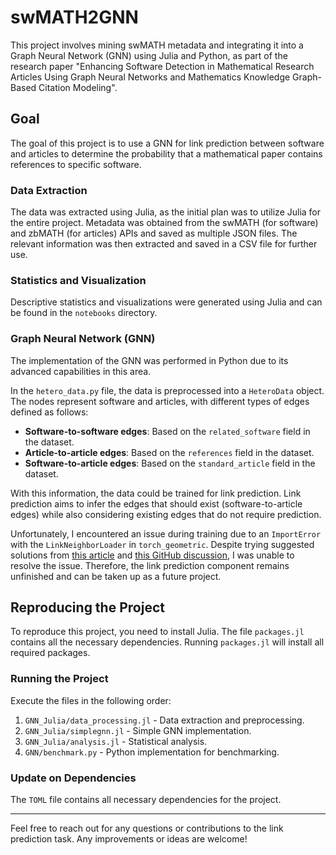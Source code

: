 # swMATH2GNN

This project involves mining swMATH metadata and integrating it into a Graph Neural Network (GNN) using Julia and Python, as part of the research paper "Enhancing Software Detection in Mathematical Research Articles Using Graph Neural Networks and Mathematics Knowledge Graph-Based Citation Modeling".

## Goal

The goal of this project is to use a GNN for link prediction between software and articles to determine the probability that a mathematical paper contains references to specific software.

### Data Extraction

The data was extracted using Julia, as the initial plan was to utilize Julia for the entire project. Metadata was obtained from the swMATH (for software) and zbMATH (for articles) APIs and saved as multiple JSON files. The relevant information was then extracted and saved in a CSV file for further use.

### Statistics and Visualization

Descriptive statistics and visualizations were generated using Julia and can be found in the `notebooks` directory.

### Graph Neural Network (GNN)

The implementation of the GNN was performed in Python due to its advanced capabilities in this area.

In the `hetero_data.py` file, the data is preprocessed into a `HeteroData` object. The nodes represent software and articles, with different types of edges defined as follows:

- **Software-to-software edges**: Based on the `related_software` field in the dataset.
- **Article-to-article edges**: Based on the `references` field in the dataset.
- **Software-to-article edges**: Based on the `standard_article` field in the dataset.

With this information, the data could be trained for link prediction. Link prediction aims to infer the edges that should exist (software-to-article edges) while also considering existing edges that do not require prediction.

Unfortunately, I encountered an issue during training due to an `ImportError` with the `LinkNeighborLoader` in `torch_geometric`. Despite trying suggested solutions from [this article](https://medium.com/@pytorch_geometric/link-prediction-on-heterogeneous-graphs-with-pyg-6d5c29677c70) and [this GitHub discussion](https://github.com/pyg-team/pytorch_geometric/discussions/7866), I was unable to resolve the issue. Therefore, the link prediction component remains unfinished and can be taken up as a future project.

## Reproducing the Project

To reproduce this project, you need to install Julia. The file `packages.jl` contains all the necessary dependencies. Running `packages.jl` will install all required packages.

### Running the Project

Execute the files in the following order:

1. `GNN_Julia/data_processing.jl` - Data extraction and preprocessing.
2. `GNN_Julia/simplegnn.jl` - Simple GNN implementation.
3. `GNN_Julia/analysis.jl` - Statistical analysis.
4. `GNN/benchmark.py` - Python implementation for benchmarking.

### Update on Dependencies

The `TOML` file contains all necessary dependencies for the project.

---

Feel free to reach out for any questions or contributions to the link prediction task. Any improvements or ideas are welcome!
